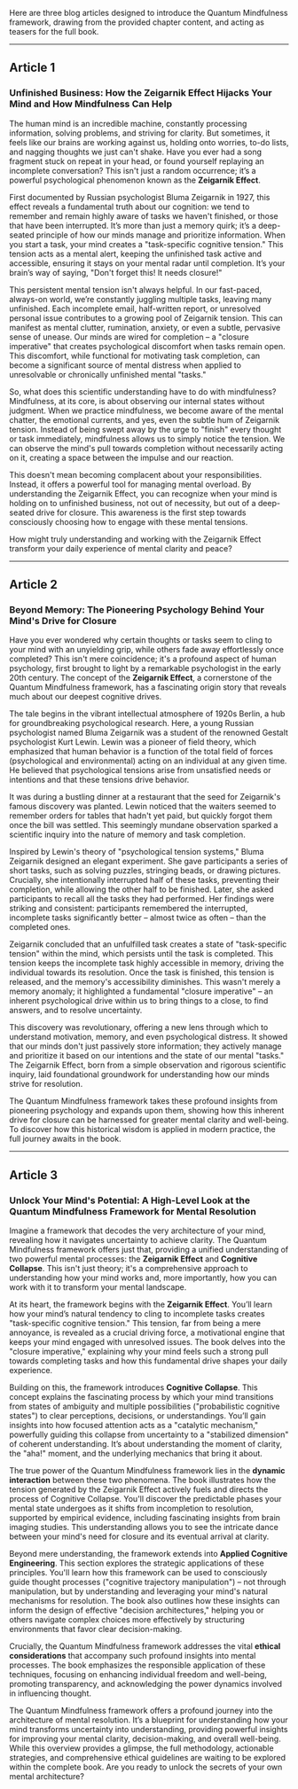 Here are three blog articles designed to introduce the Quantum Mindfulness framework, drawing from the provided chapter content, and acting as teasers for the full book.

---

## Article 1

###  Unfinished Business: How the Zeigarnik Effect Hijacks Your Mind and How Mindfulness Can Help

The human mind is an incredible machine, constantly processing information, solving problems, and striving for clarity. But sometimes, it feels like our brains are working against us, holding onto worries, to-do lists, and nagging thoughts we just can't shake. Have you ever had a song fragment stuck on repeat in your head, or found yourself replaying an incomplete conversation? This isn't just a random occurrence; it’s a powerful psychological phenomenon known as the **Zeigarnik Effect**.

First documented by Russian psychologist Bluma Zeigarnik in 1927, this effect reveals a fundamental truth about our cognition: we tend to remember and remain highly aware of tasks we haven't finished, or those that have been interrupted. It’s more than just a memory quirk; it’s a deep-seated principle of how our minds manage and prioritize information. When you start a task, your mind creates a "task-specific cognitive tension." This tension acts as a mental alert, keeping the unfinished task active and accessible, ensuring it stays on your mental radar until completion. It’s your brain’s way of saying, "Don't forget this! It needs closure!"

This persistent mental tension isn't always helpful. In our fast-paced, always-on world, we’re constantly juggling multiple tasks, leaving many unfinished. Each incomplete email, half-written report, or unresolved personal issue contributes to a growing pool of Zeigarnik tension. This can manifest as mental clutter, rumination, anxiety, or even a subtle, pervasive sense of unease. Our minds are wired for completion – a "closure imperative" that creates psychological discomfort when tasks remain open. This discomfort, while functional for motivating task completion, can become a significant source of mental distress when applied to unresolvable or chronically unfinished mental "tasks."

So, what does this scientific understanding have to do with mindfulness? Mindfulness, at its core, is about observing our internal states without judgment. When we practice mindfulness, we become aware of the mental chatter, the emotional currents, and yes, even the subtle hum of Zeigarnik tension. Instead of being swept away by the urge to "finish" every thought or task immediately, mindfulness allows us to simply notice the tension. We can observe the mind's pull towards completion without necessarily acting on it, creating a space between the impulse and our reaction.

This doesn't mean becoming complacent about your responsibilities. Instead, it offers a powerful tool for managing mental overload. By understanding the Zeigarnik Effect, you can recognize when your mind is holding on to unfinished business, not out of necessity, but out of a deep-seated drive for closure. This awareness is the first step towards consciously choosing how to engage with these mental tensions.

How might truly understanding and working with the Zeigarnik Effect transform your daily experience of mental clarity and peace?

---

## Article 2

###  Beyond Memory: The Pioneering Psychology Behind Your Mind's Drive for Closure

Have you ever wondered why certain thoughts or tasks seem to cling to your mind with an unyielding grip, while others fade away effortlessly once completed? This isn't mere coincidence; it's a profound aspect of human psychology, first brought to light by a remarkable psychologist in the early 20th century. The concept of the **Zeigarnik Effect**, a cornerstone of the Quantum Mindfulness framework, has a fascinating origin story that reveals much about our deepest cognitive drives.

The tale begins in the vibrant intellectual atmosphere of 1920s Berlin, a hub for groundbreaking psychological research. Here, a young Russian psychologist named Bluma Zeigarnik was a student of the renowned Gestalt psychologist Kurt Lewin. Lewin was a pioneer of field theory, which emphasized that human behavior is a function of the total field of forces (psychological and environmental) acting on an individual at any given time. He believed that psychological tensions arise from unsatisfied needs or intentions and that these tensions drive behavior.

It was during a bustling dinner at a restaurant that the seed for Zeigarnik's famous discovery was planted. Lewin noticed that the waiters seemed to remember orders for tables that hadn't yet paid, but quickly forgot them once the bill was settled. This seemingly mundane observation sparked a scientific inquiry into the nature of memory and task completion.

Inspired by Lewin's theory of "psychological tension systems," Bluma Zeigarnik designed an elegant experiment. She gave participants a series of short tasks, such as solving puzzles, stringing beads, or drawing pictures. Crucially, she intentionally interrupted half of these tasks, preventing their completion, while allowing the other half to be finished. Later, she asked participants to recall all the tasks they had performed. Her findings were striking and consistent: participants remembered the interrupted, incomplete tasks significantly better – almost twice as often – than the completed ones.

Zeigarnik concluded that an unfulfilled task creates a state of "task-specific tension" within the mind, which persists until the task is completed. This tension keeps the incomplete task highly accessible in memory, driving the individual towards its resolution. Once the task is finished, this tension is released, and the memory's accessibility diminishes. This wasn't merely a memory anomaly; it highlighted a fundamental "closure imperative" – an inherent psychological drive within us to bring things to a close, to find answers, and to resolve uncertainty.

This discovery was revolutionary, offering a new lens through which to understand motivation, memory, and even psychological distress. It showed that our minds don't just passively store information; they actively manage and prioritize it based on our intentions and the state of our mental "tasks." The Zeigarnik Effect, born from a simple observation and rigorous scientific inquiry, laid foundational groundwork for understanding how our minds strive for resolution.

The Quantum Mindfulness framework takes these profound insights from pioneering psychology and expands upon them, showing how this inherent drive for closure can be harnessed for greater mental clarity and well-being. To discover how this historical wisdom is applied in modern practice, the full journey awaits in the book.

---

## Article 3

###  Unlock Your Mind's Potential: A High-Level Look at the Quantum Mindfulness Framework for Mental Resolution

Imagine a framework that decodes the very architecture of your mind, revealing how it navigates uncertainty to achieve clarity. The Quantum Mindfulness framework offers just that, providing a unified understanding of two powerful mental processes: the **Zeigarnik Effect** and **Cognitive Collapse**. This isn't just theory; it's a comprehensive approach to understanding how your mind works and, more importantly, how you can work with it to transform your mental landscape.

At its heart, the framework begins with the **Zeigarnik Effect**. You’ll learn how your mind’s natural tendency to cling to incomplete tasks creates "task-specific cognitive tension." This tension, far from being a mere annoyance, is revealed as a crucial driving force, a motivational engine that keeps your mind engaged with unresolved issues. The book delves into the "closure imperative," explaining why your mind feels such a strong pull towards completing tasks and how this fundamental drive shapes your daily experience.

Building on this, the framework introduces **Cognitive Collapse**. This concept explains the fascinating process by which your mind transitions from states of ambiguity and multiple possibilities ("probabilistic cognitive states") to clear perceptions, decisions, or understandings. You’ll gain insights into how focused attention acts as a "catalytic mechanism," powerfully guiding this collapse from uncertainty to a "stabilized dimension" of coherent understanding. It’s about understanding the moment of clarity, the "aha!" moment, and the underlying mechanics that bring it about.

The true power of the Quantum Mindfulness framework lies in the **dynamic interaction** between these two phenomena. The book illustrates how the tension generated by the Zeigarnik Effect actively fuels and directs the process of Cognitive Collapse. You'll discover the predictable phases your mental state undergoes as it shifts from incompletion to resolution, supported by empirical evidence, including fascinating insights from brain imaging studies. This understanding allows you to see the intricate dance between your mind's need for closure and its eventual arrival at clarity.

Beyond mere understanding, the framework extends into **Applied Cognitive Engineering**. This section explores the strategic applications of these principles. You'll learn how this framework can be used to consciously guide thought processes ("cognitive trajectory manipulation") – not through manipulation, but by understanding and leveraging your mind's natural mechanisms for resolution. The book also outlines how these insights can inform the design of effective "decision architectures," helping you or others navigate complex choices more effectively by structuring environments that favor clear decision-making.

Crucially, the Quantum Mindfulness framework addresses the vital **ethical considerations** that accompany such profound insights into mental processes. The book emphasizes the responsible application of these techniques, focusing on enhancing individual freedom and well-being, promoting transparency, and acknowledging the power dynamics involved in influencing thought.

The Quantum Mindfulness framework offers a profound journey into the architecture of mental resolution. It’s a blueprint for understanding how your mind transforms uncertainty into understanding, providing powerful insights for improving your mental clarity, decision-making, and overall well-being. While this overview provides a glimpse, the full methodology, actionable strategies, and comprehensive ethical guidelines are waiting to be explored within the complete book. Are you ready to unlock the secrets of your own mental architecture?